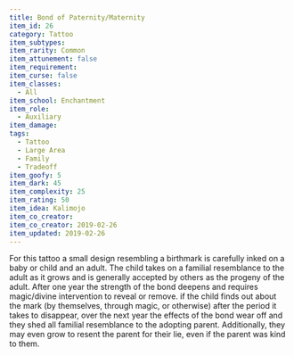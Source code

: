 ```yaml
---
title: Bond of Paternity/Maternity
item_id: 26
category: Tattoo
item_subtypes:
item_rarity: Common
item_attunement: false
item_requirement:
item_curse: false
item_classes:
  - All
item_school: Enchantment
item_role:
  - Auxiliary
item_damage:
tags:
  - Tattoo
  - Large Area
  - Family
  - Tradeoff
item_goofy: 5
item_dark: 45
item_complexity: 25
item_rating: 50
item_idea: Kalimojo
item_co_creator:
item_co_creator: 2019-02-26
item_updated: 2019-02-26
---
```


For this tattoo a small design resembling a birthmark is carefully inked on a baby or child and an adult. The child takes on a familial resemblance to the adult as it grows and is generally accepted by others as the progeny of the adult. After one year the strength of the bond deepens and requires magic/divine intervention to reveal or remove.
if the child finds out about the mark (by themselves, through magic, or otherwise) after the period it takes to disappear, over the next year the effects of the bond wear off and they shed all familial resemblance to the adopting parent. Additionally, they may even grow to resent the parent for their lie, even if the parent was kind to them.

